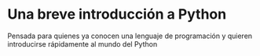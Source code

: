 # Una breve introducción a Python

Pensada para quienes ya conocen una lenguaje de programación y quieren introducirse rápidamente al mundo del Python
